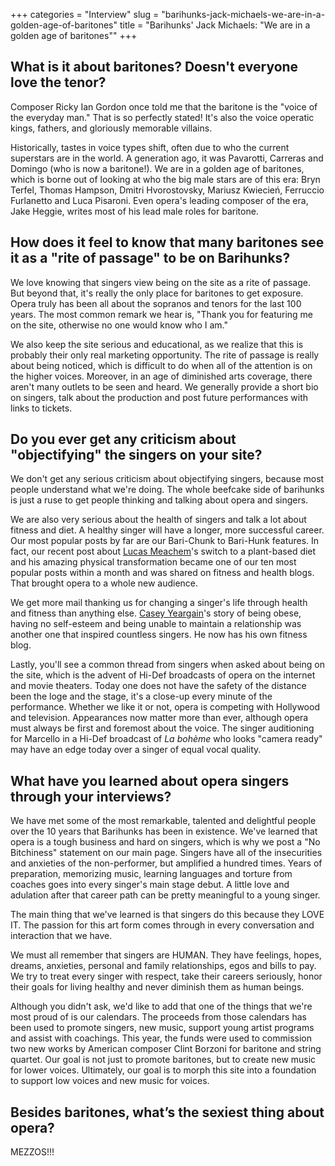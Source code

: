 +++
categories = "Interview"
slug = "barihunks-jack-michaels-we-are-in-a-golden-age-of-baritones"
title = "Barihunks&#039; Jack Michaels: &quot;We are in a golden age of baritones&quot;"
+++

## What is it about baritones? Doesn't everyone love the tenor?

Composer Ricky Ian Gordon once told me that the baritone is the "voice of the everyday man." That is so perfectly stated! It's also the voice operatic kings, fathers, and gloriously memorable villains. 

Historically, tastes in voice types shift, often due to who the current superstars are in the world. A generation ago, it was Pavarotti, Carreras and Domingo (who is now a baritone!). We are in a golden age of baritones, which is borne out of looking at who the big male stars are of this era: Bryn Terfel, Thomas Hampson, Dmitri Hvorostovsky, Mariusz Kwiecień, Ferruccio Furlanetto and Luca Pisaroni. Even opera's leading composer of the era, Jake Heggie, writes most of his lead male roles for baritone. 

## How does it feel to know that many baritones see it as a "rite of passage" to be on Barihunks?

We love knowing that singers view being on the site as a rite of passage. But beyond that, it's really the only place for baritones to get exposure. Opera truly has been all about the sopranos and tenors for the last 100 years. The most common remark we hear is, "Thank you for featuring me on the site, otherwise no one would know who I am." 

We also keep the site serious and educational, as we realize that this is probably their only real marketing opportunity. The rite of passage is really about being noticed, which is difficult to do when all of the attention is on the higher voices. Moreover, in an age of diminished arts coverage, there aren't many outlets to be seen and heard. We generally provide a short bio on singers, talk about the production and post future performances with links to tickets. 

## Do you ever get any criticism about "objectifying" the singers on your site?

We don't get any serious criticism about objectifying singers, because most people understand what we're doing. The whole beefcake side of barihunks is just a ruse to get people thinking and talking about opera and singers. 

We are also very serious about the health of singers and talk a lot about fitness and diet. A healthy singer will have a longer, more successful career. Our most popular posts by far are our Bari-Chunk to Bari-Hunk features. In fact, our recent post about [Lucas Meachem](http://barihunks.blogspot.co.uk/2016/10/how-plant-based-diet-transformed-lucas.html)'s switch to a plant-based diet and his amazing physical transformation became one of our ten most popular posts within a month and was shared on fitness and health blogs. That brought opera to a whole new audience. 

We get more mail thanking us for changing a singer's life through health and fitness than anything else. [Casey Yeargain](http://barihunks.blogspot.co.uk/2014/01/kasey-yeargain-another-inspirational.html?spref=tw)'s story of being obese, having no self-esteem and being unable to maintain a relationship was another one that inspired countless singers. He now has his own fitness blog.

Lastly, you'll see a common thread from singers when asked about being on the site, which is the advent of Hi-Def broadcasts of opera on the internet and movie theaters. Today one does not have the safety of the distance been the loge and the stage, it's a close-up every minute of the performance. Whether we like it or not, opera is competing with Hollywood and television. Appearances now matter more than ever, although opera must always be first and foremost about the voice. The singer auditioning for Marcello in a Hi-Def broadcast of *La bohème* who looks "camera ready" may have an edge today over a singer of equal vocal quality.

## What have you learned about opera singers through your interviews?

We have met some of the most remarkable, talented and delightful people over the 10 years that Barihunks has been in existence. We've learned that opera is a tough business and hard on singers, which is why we post a "No Bitchiness" statement on our main page. Singers have all of the insecurities and anxieties of the non-performer, but amplified a hundred times. Years of preparation, memorizing music, learning languages and torture from coaches goes into every singer's main stage debut. A little love and adulation after that career path can be pretty meaningful to a young singer. 

The main thing that we've learned is that singers do this because they LOVE IT. The passion for this art form comes through in every conversation and interaction that we have. 

We must all remember that singers are HUMAN. They have feelings, hopes, dreams, anxieties, personal and family relationships, egos and bills to pay. We try to treat every singer with respect, take their careers seriously, honor their goals for living healthy and never diminish them as human beings. 

Although you didn't ask, we'd like to add that one of the things that we're most proud of is our calendars. The proceeds from those calendars has been used to promote singers, new music, support young artist programs and assist with coachings. This year, the funds were used to commission two new works by American composer Clint Borzoni for baritone and string quartet. Our goal is not just to promote baritones, but to create new music for lower voices. Ultimately, our goal is to morph this site into a foundation to support low voices and new music for voices.   

## Besides baritones, what’s the sexiest thing about opera?

MEZZOS!!!
